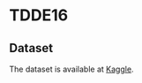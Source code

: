 # TDDE16

## Dataset

The dataset is available at [Kaggle](https://www.kaggle.com/datasets/wjia26/epl-teams-twitter-sentiment-dataset).